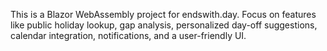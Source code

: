 <!-- Use this file to provide workspace-specific custom instructions to Copilot. For more details, visit https://code.visualstudio.com/docs/copilot/copilot-customization#_use-a-githubcopilotinstructionsmd-file -->

This is a Blazor WebAssembly project for endswith.day. 
Focus on features like public holiday lookup, gap analysis, personalized day-off suggestions, calendar integration, notifications, and a user-friendly UI.
